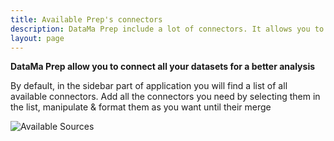 ```yaml
---
title: Available Prep's connectors
description: DataMa Prep include a lot of connectors. It allows you to join data from multiple source.
layout: page
---
```


**DataMa Prep allow you to connect all your datasets for a better analysis**

By default, in the sidebar part of application you will find a list of all available connectors. 
Add all the connectors you need by selecting them in the list, manipulate & format them as you want until their merge

![Available Sources]({{site.url}}/{{site.baseurl}}/prep/connectors/images/available.png)